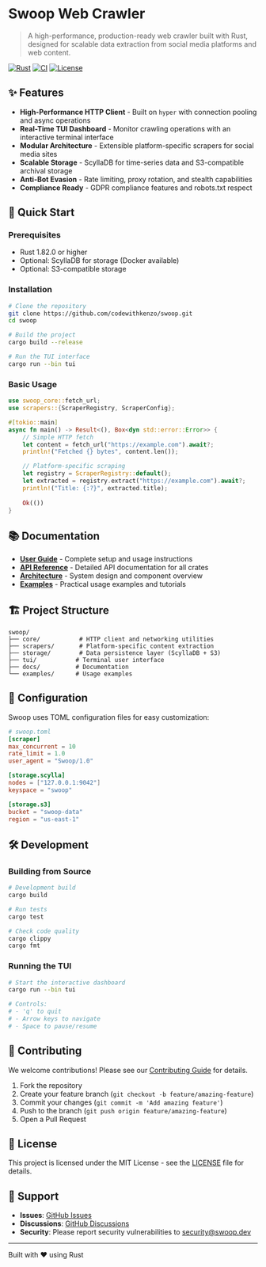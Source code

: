 # Swoop Web Crawler

> A high-performance, production-ready web crawler built with Rust, designed for scalable data extraction from social media platforms and web content.

[![Rust](https://img.shields.io/badge/rust-1.82+-orange.svg)](https://www.rust-lang.org)
[![CI](https://github.com/codewithkenzo/swoop/workflows/CI/badge.svg)](https://github.com/codewithkenzo/swoop/actions)
[![License](https://img.shields.io/badge/license-MIT-blue.svg)](LICENSE)

## ✨ Features

- **High-Performance HTTP Client** - Built on `hyper` with connection pooling and async operations
- **Real-Time TUI Dashboard** - Monitor crawling operations with an interactive terminal interface  
- **Modular Architecture** - Extensible platform-specific scrapers for social media sites
- **Scalable Storage** - ScyllaDB for time-series data and S3-compatible archival storage
- **Anti-Bot Evasion** - Rate limiting, proxy rotation, and stealth capabilities
- **Compliance Ready** - GDPR compliance features and robots.txt respect

## 🚀 Quick Start

### Prerequisites

- Rust 1.82.0 or higher
- Optional: ScyllaDB for storage (Docker available)
- Optional: S3-compatible storage

### Installation

```bash
# Clone the repository
git clone https://github.com/codewithkenzo/swoop.git
cd swoop

# Build the project
cargo build --release

# Run the TUI interface
cargo run --bin tui
```

### Basic Usage

```rust
use swoop_core::fetch_url;
use scrapers::{ScraperRegistry, ScraperConfig};

#[tokio::main]
async fn main() -> Result<(), Box<dyn std::error::Error>> {
    // Simple HTTP fetch
    let content = fetch_url("https://example.com").await?;
    println!("Fetched {} bytes", content.len());

    // Platform-specific scraping
    let registry = ScraperRegistry::default();
    let extracted = registry.extract("https://example.com").await?;
    println!("Title: {:?}", extracted.title);
    
    Ok(())
}
```

## 📚 Documentation

- [**User Guide**](docs/guide/getting-started.md) - Complete setup and usage instructions
- [**API Reference**](docs/api/README.md) - Detailed API documentation for all crates
- [**Architecture**](docs/architecture/overview.md) - System design and component overview
- [**Examples**](examples/) - Practical usage examples and tutorials

## 🏗️ Project Structure

```
swoop/
├── core/           # HTTP client and networking utilities
├── scrapers/       # Platform-specific content extraction
├── storage/        # Data persistence layer (ScyllaDB + S3)
├── tui/           # Terminal user interface
├── docs/          # Documentation
└── examples/      # Usage examples
```

## 🔧 Configuration

Swoop uses TOML configuration files for easy customization:

```toml
# swoop.toml
[scraper]
max_concurrent = 10
rate_limit = 1.0
user_agent = "Swoop/1.0"

[storage.scylla]
nodes = ["127.0.0.1:9042"]
keyspace = "swoop"

[storage.s3]
bucket = "swoop-data"
region = "us-east-1"
```

## 🛠️ Development

### Building from Source

```bash
# Development build
cargo build

# Run tests
cargo test

# Check code quality
cargo clippy
cargo fmt
```

### Running the TUI

```bash
# Start the interactive dashboard
cargo run --bin tui

# Controls:
# - 'q' to quit
# - Arrow keys to navigate
# - Space to pause/resume
```

## 🤝 Contributing

We welcome contributions! Please see our [Contributing Guide](CONTRIBUTING.md) for details.

1. Fork the repository
2. Create your feature branch (`git checkout -b feature/amazing-feature`)
3. Commit your changes (`git commit -m 'Add amazing feature'`)
4. Push to the branch (`git push origin feature/amazing-feature`)
5. Open a Pull Request

## 📄 License

This project is licensed under the MIT License - see the [LICENSE](LICENSE) file for details.

## 🙋 Support

- **Issues**: [GitHub Issues](https://github.com/codewithkenzo/swoop/issues)
- **Discussions**: [GitHub Discussions](https://github.com/codewithkenzo/swoop/discussions)
- **Security**: Please report security vulnerabilities to [security@swoop.dev](mailto:security@swoop.dev)

---

Built with ❤️ using Rust